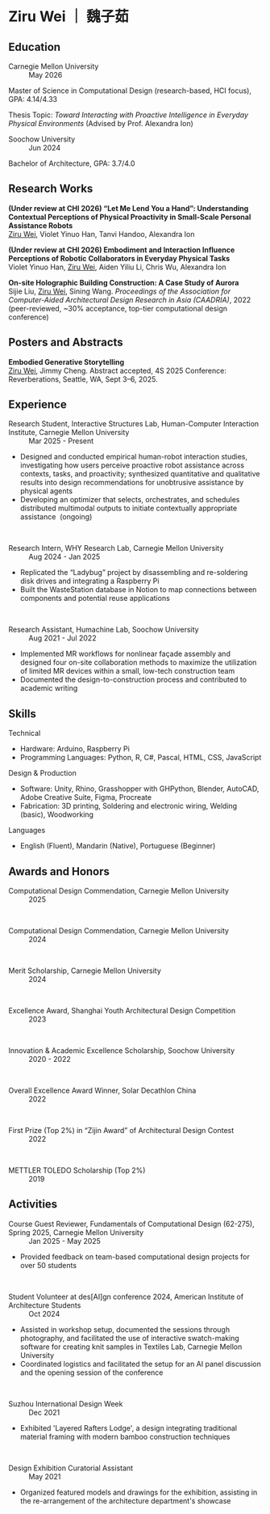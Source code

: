 # Ziru Wei  ｜ 魏子茹

## Education

<dl>
    <dt>Carnegie Mellon University</dt>
    <dd>May 2026</dd>
</dl>

Master of Science in Computational Design (research-based, HCI focus), GPA: 4.14/4.33  

Thesis Topic: *Toward Interacting with Proactive Intelligence in Everyday Physical Environments* (Advised by Prof. Alexandra Ion)


<dl>
    <dt>Soochow University</dt>
    <dd>Jun 2024</dd>
</dl>

Bachelor of Architecture, GPA: 3.7/4.0


## Research Works

**(Under review at CHI 2026) “Let Me Lend You a Hand”: Understanding Contextual Perceptions of Physical Proactivity in Small-Scale Personal Assistance Robots**  
<u>Ziru Wei</u>, Violet Yinuo Han, Tanvi Handoo, Alexandra Ion  

**(Under review at CHI 2026) Embodiment and Interaction Influence Perceptions of Robotic Collaborators in Everyday Physical Tasks**  
Violet Yinuo Han, <u>Ziru Wei</u>, Aiden Yiliu Li, Chris Wu, Alexandra Ion  

**On-site Holographic Building Construction: A Case Study of Aurora**  
Sijie Liu, <u>Ziru Wei</u>, Sining Wang. *Proceedings of the Association for Computer-Aided Architectural Design Research in Asia (CAADRIA)*, 2022 (peer-reviewed, ~30% acceptance, top-tier computational design conference)


## Posters and Abstracts

**Embodied Generative Storytelling**
<br>
<u>Ziru Wei</u>, Jimmy Cheng. Abstract accepted, 4S 2025 Conference: Reverberations, Seattle, WA, Sept 3–6, 2025.


## Experience  

<dl>
    <dt>Research Student, Interactive Structures Lab, Human-Computer Interaction Institute, Carnegie Mellon University</dt>
    <dd>Mar 2025 - Present</dd>
</dl>

- Designed and conducted empirical human-robot interaction studies, investigating how users perceive proactive robot assistance across contexts, tasks, and proactivity; synthesized quantitative and qualitative results into design recommendations for unobtrusive assistance by physical agents
- Developing an optimizer that selects, orchestrates, and schedules distributed multimodal outputs to initiate contextually appropriate assistance &nbsp;(ongoing)

<br>
<dl>
    <dt>Research Intern, WHY Research Lab, Carnegie Mellon University</dt>
    <dd>Aug 2024 - Jan 2025</dd>
</dl>

- Replicated the “Ladybug” project by disassembling and re-soldering disk drives and integrating a Raspberry Pi
- Built the WasteStation database in Notion to map connections between components and potential reuse applications  


<br>
<dl>
    <dt>Research Assistant, Humachine Lab, Soochow University</dt>
    <dd>Aug 2021 - Jul 2022</dd>
</dl>

- Implemented MR workflows for nonlinear façade assembly and designed four on-site collaboration methods to maximize the utilization of limited MR devices within a small, low-tech construction team
- Documented the design-to-construction process and contributed to academic writing

## Skills

<dl>
    <dt>Technical</dt>
</dl>

- Hardware: Arduino, Raspberry Pi
- Programming Languages: Python, R, C#, Pascal, HTML, CSS, JavaScript


<dl>
    <dt>Design & Production</dt>
</dl>

- Software: Unity, Rhino, Grasshopper with GHPython, Blender, AutoCAD, Adobe Creative Suite, Figma, Procreate
- Fabrication: 3D printing, Soldering and electronic wiring, Welding (basic), Woodworking

<dl>
    <dt>Languages</dt>
</dl>

- English (Fluent), Mandarin (Native), Portuguese (Beginner)

## Awards and Honors

<dl>
    <dt>Computational Design Commendation, Carnegie Mellon University</dt>
    <dd>2025</dd>
</dl>
<br>
<dl>
    <dt>Computational Design Commendation, Carnegie Mellon University</dt>
    <dd>2024</dd>
</dl>

<br>

<dl>
    <dt>Merit Scholarship, Carnegie Mellon University</dt>
    <dd>2024</dd>
</dl>

<br>

<dl>
    <dt>Excellence Award, Shanghai Youth Architectural Design Competition</dt>
    <dd>2023</dd>
</dl>

<br>

<dl>
    <dt>Innovation & Academic Excellence Scholarship, Soochow University</dt>
    <dd>2020 - 2022</dd>
</dl>

<br>

<dl>
    <dt>Overall Excellence Award Winner, Solar Decathlon China</dt>
    <dd>2022</dd>
</dl>

<br>

<dl>
    <dt>First Prize (Top 2%) in “Zijin Award” of Architectural Design Contest</dt>
    <dd>2022</dd>
</dl>

<br>

<dl>
    <dt>METTLER TOLEDO Scholarship (Top 2%) </dt>
    <dd>2019</dd>
</dl>




## Activities

<dl>
    <dt>Course Guest Reviewer, Fundamentals of Computational Design (62-275), Spring 2025, Carnegie Mellon University</dt>
    <dd>Jan 2025 - May 2025</dd>
</dl>

- Provided feedback on team-based computational design projects for over 50 students

<br>
<dl>
    <dt>Student Volunteer at des[AI]gn conference 2024, American Institute of Architecture Students</dt>
    <dd>Oct 2024</dd>
</dl>

- Assisted in workshop setup, documented the sessions through photography, and facilitated the use of interactive swatch-making software for creating knit samples in Textiles Lab, Carnegie Mellon University
- Coordinated logistics and facilitated the setup for an AI panel discussion and the opening session of the conference
<br>

<dl>
    <dt>Suzhou International Design Week</dt>
    <dd>Dec 2021</dd>
</dl>

- Exhibited 'Layered Rafters Lodge', a design integrating traditional material framing with modern bamboo construction techniques
<br>

<dl>
    <dt>Design Exhibition Curatorial Assistant</dt>
    <dd>May 2021</dd>
</dl>

- Organized featured models and drawings for the exhibition, assisting in the re-arrangement of the architecture department's showcase

